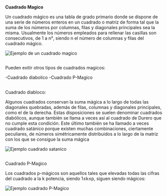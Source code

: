 ###

****Cuadrado Magico****

Un cuadrado mágico es una tabla de grado primario donde se dispone de una serie de números enteros en un cuadrado o matriz de forma tal que la suma de los números por columnas, filas y diagonales principales sea la misma. Usualmente los números empleados para rellenar las casillas son consecutivos, de 1 a n², siendo n el número de columnas y filas del cuadrado mágico.

![Ejemplo de un cuadrado magico]({{site.baseurl}}//cuadrado-magico-durero-2.jpg)

##

Pueden exitir otros tipos de cuadrados magicos:

-Cuadrado diabolico
-Cuadrado P-Magico

##

Cuadrado diabloco:

Algunos cuadrados conservan la suma mágica a lo largo de todas las diagonales quebradas, además de filas, columnas y diagonales principales, como el de la derecha. Estas disposiciones se suelen denominar cuadrados diabólicos, aunque también se llama a veces así al cuadrado de Durero que no cumple esta condición. Este último también se ha llamado a veces cuadrado satánico porque existen muchas combinaciones, ciertamente peculiares, de números simétricamente distribuidos a lo largo de la matriz con los que se consigue la suma mágica

![Ejemplo cuadrado satanico]({{site.baseurl}}//cuadrado-magico-6-298x300.png)

##

Cuadrado P-Magico

Los cuadrados p-mágicos son aquellos tales que elevadas todas las cifras del cuadrado a la k potencia, siendo 1≤k≤p, siguen siendo mágicos:

![Ejemplo cuadrado P-Magico]({{site.baseurl}}//Cuadrado_M%C3%A1gico_Parmente_par2.png)